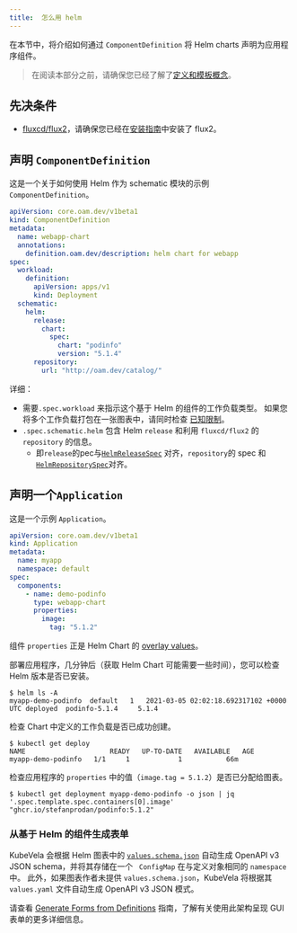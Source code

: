 ```yaml
---
title:  怎么用 helm
---
```


在本节中，将介绍如何通过 `ComponentDefinition` 将 Helm charts 声明为应用程序组件。

> 在阅读本部分之前，请确保您已经了解了[定义和模板概念](../definition-and-templates)。

## 先决条件

* [fluxcd/flux2](../../install#3-optional-install-flux2)，请确保您已经在[安装指南](/docs/install)中安装了 flux2。

## 声明 `ComponentDefinition`

这是一个关于如何使用 Helm 作为 schematic 模块的示例 `ComponentDefinition`。

```yaml
apiVersion: core.oam.dev/v1beta1
kind: ComponentDefinition
metadata:
  name: webapp-chart
  annotations:
    definition.oam.dev/description: helm chart for webapp
spec:
  workload:
    definition:
      apiVersion: apps/v1
      kind: Deployment
  schematic:
    helm:
      release:
        chart:
          spec:
            chart: "podinfo"
            version: "5.1.4"
      repository:
        url: "http://oam.dev/catalog/"
```

详细：
- 需要`.spec.workload` 来指示这个基于 Helm 的组件的工作负载类型。 如果您将多个工作负载打包在一张图表中，请同时检查 [已知限制](./known-issues#=workload-type-indicator)。
- `.spec.schematic.helm` 包含 Helm `release` 和利用 `fluxcd/flux2` 的 `repository` 的信息。
   - 即`release`的pec与[`HelmReleaseSpec`](https://github.com/fluxcd/helm-controller/blob/main/docs/api/helmrelease.md) 对齐，`repository`的 spec 和[`HelmRepositorySpec`](https://github.com/fluxcd/source-controller/blob/main/docs/api/source.md#source.toolkit.fluxcd.io/v1beta1.HelmRepository)对齐。

## 声明一个`Application`

这是一个示例 `Application`。

```yaml
apiVersion: core.oam.dev/v1beta1
kind: Application
metadata:
  name: myapp
  namespace: default
spec:
  components:
    - name: demo-podinfo 
      type: webapp-chart 
      properties: 
        image:
          tag: "5.1.2"
```

组件 `properties` 正是 Helm Chart 的 [overlay values](https://github.com/captainroy-hy/podinfo/blob/master/charts/podinfo/values.yaml)。

部署应用程序，几分钟后（获取 Helm Chart 可能需要一些时间），您可以检查 Helm 版本是否已安装。
```shell
$ helm ls -A
myapp-demo-podinfo  default   1   2021-03-05 02:02:18.692317102 +0000 UTC deployed  podinfo-5.1.4     5.1.4
```
检查 Chart 中定义的工作负载是否已成功创建。
```shell
$ kubectl get deploy
NAME                     READY   UP-TO-DATE   AVAILABLE   AGE
myapp-demo-podinfo   1/1     1            1           66m
```

检查应用程序的 `properties` 中的值（`image.tag = 5.1.2`）是否已分配给图表。
```shell
$ kubectl get deployment myapp-demo-podinfo -o json | jq '.spec.template.spec.containers[0].image'
"ghcr.io/stefanprodan/podinfo:5.1.2"
```


### 从基于 Helm 的组件生成表单

KubeVela 会根据 Helm 图表中的 [`values.schema.json`](https://helm.sh/docs/topics/charts/#schema-files) 自动生成 OpenAPI v3 JSON schema，并将其存储在一个 ` ConfigMap` 在与定义对象相同的 `namespace` 中。 此外，如果图表作者未提供 `values.schema.json`，KubeVela 将根据其 `values.yaml` 文件自动生成 OpenAPI v3 JSON 模式。

请查看 [Generate Forms from Definitions](/docs/platform-engineers/openapi-v3-json-schema) 指南，了解有关使用此架构呈现 GUI 表单的更多详细信息。
